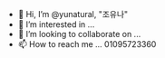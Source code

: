 - 👋 Hi, I’m @yunatural, "조유나"
- 👀 I’m interested in ... 
- 💞️ I’m looking to collaborate on ... 
- 📫 How to reach me ... 01095723360  

<!---
yunatural/yunatural is a ✨ special ✨ repository because its `README.md` (this file) appears on your GitHub profile.
You can click the Preview link to take a look at your changes.
--->
